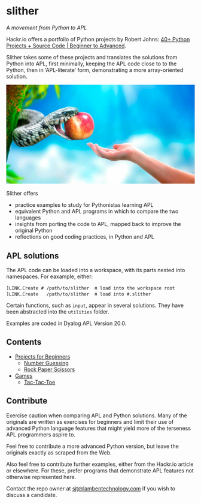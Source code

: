 # slither
_A movement from Python to APL_

Hackr.io offers a portfolio of Python projects by Robert Johns: [40+ Python Projects + Source Code | Beginner to Advanced](https://hackr.io/blog/python-projects). 

Slither takes some of these projects and translates the solutions from Python into APL, first minimally, keeping the APL code close to to the Python, then in ‘APL-literate’ form, demonstrating a more array-oriented solution. 

![Snake and apple](forbidden-fruit.jpg)

Slither offers 

-   practice examples to study for Pythonistas learning APL
-   equivalent Python and APL programs in which to compare the two languages
-   insights from porting the code to APL, mapped back to improve the original Python
-   reflections on good coding practices, in Python and APL


APL solutions
-------------
The APL code can be loaded into a workspace, with its parts nested into namespaces.
For eaxample, either:
```apl
]LINK.Create # /path/to/slither  ⍝ load into the workspace root
]LINK.Create   /path/to/slither  ⍝ load into #.slither
```

Certain functions, such as `input`, appear in several solutions. 
They have been abstracted into the `utilities` folder.

Examples are coded in Dyalog APL Version 20.0.


Contents
--------

-   [Projects for Beginners](beginners/)
    -   [Number Guessing](beginners/numguess/)
    -   [Rock Paper Scissors](beginners/rockpaper/)
-   [Games](games/)
    -   [Tac-Tac-Toe](games/tictactoe/)


Contribute
----------
Exercise caution when comparing APL and Python solutions.
Many of the originals are written as exercises for beginners and limit their use of advanced Python language features that might yield more of the terseness APL programmers aspire to.

Feel free to contribute a more advanced Python version, but leave the originals exactly as scraped from the Web.

Also feel free to contribute further examples, either from the Hackr.io article or elsewhere.
For these, prefer programs that demonstrate APL features not otherwise represented here.

Contact the repo owner at sjt@lambentechnology.com if you wish to discuss a candidate.